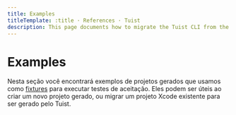 ```yaml
---
title: Examples
titleTemplate: :title · References · Tuist
description: This page documents how to migrate the Tuist CLI from the version 3 to version 4.
---
```


# Examples

Nesta seção você encontrará exemplos de <LocalizedLink to="/guides/features/projects">projetos gerados</LocalizedLink> que usamos como [fixtures](https://github.com/tuist/tuist/tree/main/cli/Fixtures) para executar testes de aceitação. Eles podem ser úteis ao criar um novo projeto gerado, ou migrar um projeto Xcode existente para ser gerado pelo Tuist.
